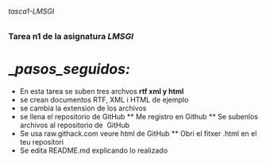 ###### tasca1-LMSGI
### Tarea n1 de la asignatura _LMSGI_
# __pasos_seguidos:_
* En esta tarea se suben tres archvos __rtf xml y html__
* se crean documentos RTF, XML i HTML de ejemplo
* se cambia la extension de los archivos
* se llena el repositorio de GitHub
** Me registro en  Github
** Se subenlos archivos al repositorio de  GitHub 
* Se usa raw.githack.com  veure html de GitHub
** Obri el fitxer .html en el teu repositori
* Se edita README.md explicando lo realizado
